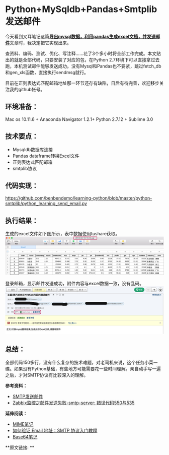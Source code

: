 Python+MySqldb+Pandas+Smtplib发送邮件
====================================

今天看到又耳笔记这篇[**导出mysql数据，利用pandas生成excel文档，并发送邮件**](http://blog.51cto.com/youerning/1708941"Pandas获取数据，smtplib发送邮件")文章时，我决定把它实现出来。

查资料、编码、测试、优化、写注释......花了3个多小时将全部工作完成。本文贴出的就是全部代码，只要安装了对应的包，在Python 2.7环境下可以直接拿过去跑，本机测试邮件能够发送成功。没有Mysql和Pandas也不要紧，跳过fetch_db和gen_xls函数，直接执行sendmsg就行。

目前在正则表达式匹配邮箱地址那一环节还存有缺陷，日后有待完善，欢迎移步关注我的github帐号。

环境准备：
-------
Mac os 10.11.6 + Anaconda Navigator 1.2.1+ Python 2.7.12 + Sublime 3.0

技术要点：
-------
- Mysqldb数据库连接
- Pandas dataframe转换Excel文件
- 正则表达式匹配邮箱
- smtplib协议

代码实现：
-------
https://github.com/benbendemo/learning-python/blob/master/python-smtplib/python_learning_send_email.py

执行结果：
-------
生成的excel文件如下图所示，表中数据使用tushare获取。
![allAstockinfo Table](https://github.com/benbendemo/learning-python/blob/master/python-smtplib/allAstockInfo_table.jpg)

登录邮箱，显示邮件发送成功，附件内容与excel数据一致，没有乱码。
![Email screenshot](https://github.com/benbendemo/learning-python/blob/master/python-smtplib/163_email_screen_snapchat.jpg)

总结：
----
全部代码150多行，没有什么复杂的技术难题，对老司机来说，这个任务小菜一碟。如果没有Python基础，有些地方可能需要花一些时间理解。亲自动手写一遍之后，才对SMTP协议有比较深入的理解。

**参考资料：**
- [SMTP发送邮件](https://www.liaoxuefeng.com/wiki/001374738125095c955c1e6d8bb493182103fac9270762a000/001386832745198026a685614e7462fb57dbf733cc9f3ad000)
- [Zabbix监控之邮件发送失败-smtp-server: 错误代码550与535](http://blog.51cto.com/clovemfong/1702105)

**延伸阅读：**
- [MIME笔记](http://www.ruanyifeng.com/blog/2008/06/mime.html)
- [如何验证 Email 地址：SMTP 协议入门教程](http://www.ruanyifeng.com/blog/2017/06/smtp-protocol.html)
- [Base64笔记](http://www.ruanyifeng.com/blog/2008/06/base64.html)

**原文链接: **
